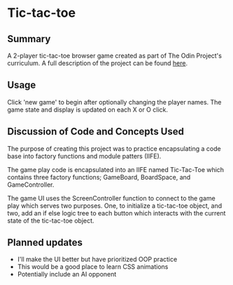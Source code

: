 # Tic-tac-toe

## Summary
A 2-player tic-tac-toe browser game created as part of The Odin Project's curriculum. A full description of the project can be found [here](https://www.theodinproject.com/lessons/node-path-javascript-tic-tac-toe#project-solution).

## Usage
Click 'new game' to begin after optionally changing the player names. The game state and display is updated on each X or O click. 

## Discussion of Code and Concepts Used
The purpose of creating this project was to practice encapsulating a code base into factory functions and module patters (IIFE).

The game play code is encapsulated into an IIFE named Tic-Tac-Toe which contains three factory functions; GameBoard, BoardSpace, and GameController. 

The game UI uses the ScreenController function to connect to the game play which serves two purposes. One, to initialize a tic-tac-toe object, and two, add an if else logic tree to each button which interacts with the current state of the tic-tac-toe object. 

## Planned updates
- I'll make the UI better but have prioritized OOP practice
- This would be a good place to learn CSS animations 
- Potentially include an AI opponent
